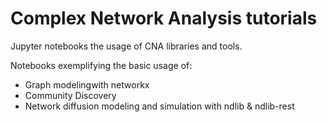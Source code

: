 # Complex Network Analysis tutorials
Jupyter notebooks the usage of CNA libraries and tools.

Notebooks exemplifying the basic usage of:

- Graph modelingwith networkx
- Community Discovery
- Network diffusion modeling and simulation with ndlib & ndlib-rest
